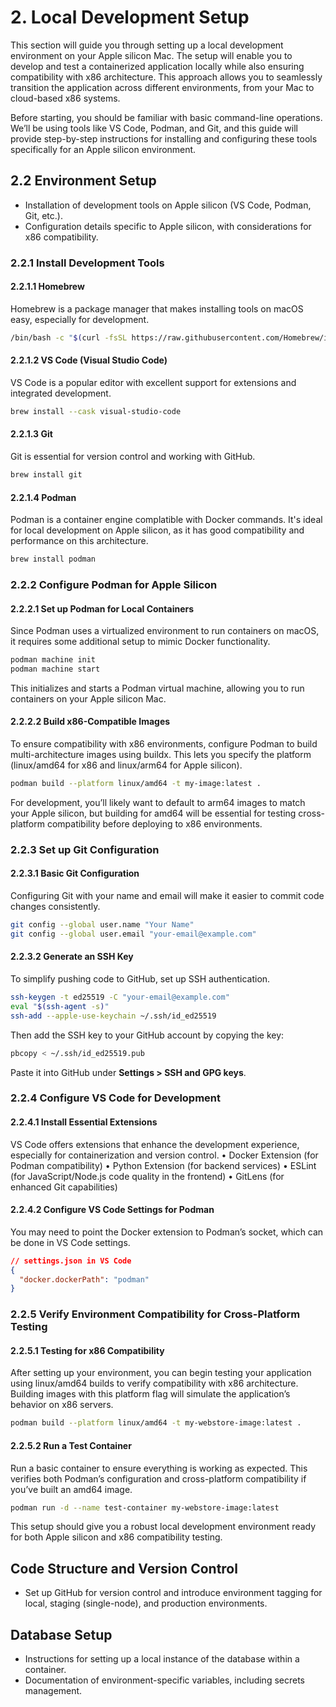 # 2. Local Development Setup
This section will guide you through setting up a local development environment on your Apple silicon Mac. The setup will enable you to develop and test a containerized application locally while also ensuring compatibility with x86 architecture. This approach allows you to seamlessly transition the application across different environments, from your Mac to cloud-based x86 systems.

Before starting, you should be familiar with basic command-line operations. We’ll be using tools like VS Code, Podman, and Git, and this guide will provide step-by-step instructions for installing and configuring these tools specifically for an Apple silicon environment.

## 2.2 Environment Setup
- Installation of development tools on Apple silicon (VS Code, Podman, Git, etc.).
- Configuration details specific to Apple silicon, with considerations for x86 compatibility.

### 2.2.1 Install Development Tools

#### 2.2.1.1 Homebrew
Homebrew is a package manager that makes installing tools on macOS easy, especially for development.
```bash
/bin/bash -c "$(curl -fsSL https://raw.githubusercontent.com/Homebrew/install/HEAD/install.sh)"
```

#### 2.2.1.2 VS Code (Visual Studio Code)
VS Code is a popular editor with excellent support for extensions and integrated development.
```bash
brew install --cask visual-studio-code
```

#### 2.2.1.3 Git
Git is essential for version control and working with GitHub.
```bash
brew install git
```

#### 2.2.1.4 Podman
Podman is a container engine complatible with Docker commands. It's ideal for local development on Apple silicon, as it has good compatibility and performance on this architecture.
```bash
brew install podman
```

### 2.2.2 Configure Podman for Apple Silicon

#### 2.2.2.1 Set up Podman for Local Containers
Since Podman uses a virtualized environment to run containers on macOS, it requires some additional setup to mimic Docker functionality.
```bash
podman machine init
podman machine start
```
This initializes and starts a Podman virtual machine, allowing you to run containers on your Apple silicon Mac.

#### 2.2.2.2 Build x86-Compatible Images
To ensure compatibility with x86 environments, configure Podman to build multi-architecture images using buildx. This lets you specify the platform (linux/amd64 for x86 and linux/arm64 for Apple silicon).
```bash
podman build --platform linux/amd64 -t my-image:latest .
```
For development, you’ll likely want to default to arm64 images to match your Apple silicon, but building for amd64 will be essential for testing cross-platform compatibility before deploying to x86 environments.

### 2.2.3 Set up Git Configuration

#### 2.2.3.1 Basic Git Configuration
Configuring Git with your name and email will make it easier to commit code changes consistently.
```bash
git config --global user.name "Your Name"
git config --global user.email "your-email@example.com"
```

#### 2.2.3.2 Generate an SSH Key
To simplify pushing code to GitHub, set up SSH authentication.
```bash
ssh-keygen -t ed25519 -C "your-email@example.com"
eval "$(ssh-agent -s)"
ssh-add --apple-use-keychain ~/.ssh/id_ed25519
```
Then add the SSH key to your GitHub account by copying the key:
```bash
pbcopy < ~/.ssh/id_ed25519.pub
```
Paste it into GitHub under **Settings > SSH and GPG keys**.

### 2.2.4 Configure VS Code for Development

#### 2.2.4.1 Install Essential Extensions
VS Code offers extensions that enhance the development experience, especially for containerization and version control.
	•	Docker Extension (for Podman compatibility)
	•	Python Extension (for backend services)
	•	ESLint (for JavaScript/Node.js code quality in the frontend)
	•	GitLens (for enhanced Git capabilities)

#### 2.2.4.2 Configure VS Code Settings for Podman
You may need to point the Docker extension to Podman’s socket, which can be done in VS Code settings.
```json
// settings.json in VS Code
{
  "docker.dockerPath": "podman"
}
```

### 2.2.5 Verify Environment Compatibility for Cross-Platform Testing

#### 2.2.5.1 Testing for x86 Compatibility
After setting up your environment, you can begin testing your application using linux/amd64 builds to verify compatibility with x86 architecture. Building images with this platform flag will simulate the application’s behavior on x86 servers.
```bash
podman build --platform linux/amd64 -t my-webstore-image:latest .
```

#### 2.2.5.2 Run a Test Container
Run a basic container to ensure everything is working as expected. This verifies both Podman’s configuration and cross-platform compatibility if you’ve built an amd64 image.
```bash
podman run -d --name test-container my-webstore-image:latest
```
This setup should give you a robust local development environment ready for both Apple silicon and x86 compatibility testing. 

## Code Structure and Version Control
- Set up GitHub for version control and introduce environment tagging for local, staging (single-node), and production environments.

## Database Setup
- Instructions for setting up a local instance of the database within a container.
- Documentation of environment-specific variables, including secrets management.
